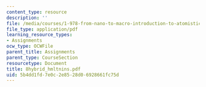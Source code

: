 ```yaml
---
content_type: resource
description: ''
file: /media/courses/1-978-from-nano-to-macro-introduction-to-atomistic-modeling-techniques-january-iap-2007/5b4dd1fd7e0c2e8528d06928661fc75d_8hybrid_hmltnins.pdf
file_type: application/pdf
learning_resource_types:
- Assignments
ocw_type: OCWFile
parent_title: Assignments
parent_type: CourseSection
resourcetype: Document
title: 8hybrid_hmltnins.pdf
uid: 5b4dd1fd-7e0c-2e85-28d0-6928661fc75d
---
```

